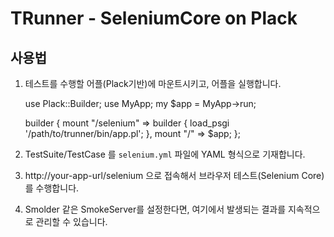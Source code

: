 TRunner - SeleniumCore on Plack
===============================

사용법
------

1. 테스트를 수행할 어플(Plack기반)에 마운트시키고, 어플을 실행합니다.


    use Plack::Builder;
    use MyApp;
    my $app = MyApp->run;
    
    builder {
        mount "/selenium" => builder {
            load_psgi '/path/to/trunner/bin/app.pl';
        },
        mount "/" => $app; 
    };


2. TestSuite/TestCase 를 `selenium.yml` 파일에 YAML 형식으로 기재합니다.

3. http://your-app-url/selenium 으로 접속해서 브라우저 테스트(Selenium Core) 를 수행합니다.

4. Smolder 같은 SmokeServer를 설정한다면, 여기에서 발생되는 결과를 지속적으로 관리할 수 있습니다.

